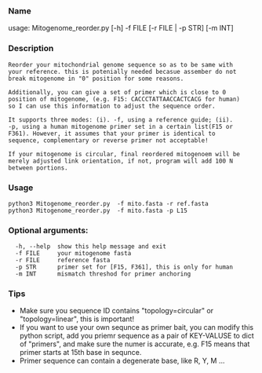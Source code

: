 ### Name
usage: Mitogenome_reorder.py [-h] -f FILE [-r FILE | -p STR] [-m INT]

### Description

    Reorder your mitochondrial genome sequence so as to be same with
    your reference. this is potenially needed becasue assember do not
    break mitogenome in "0" position for some reasons.

    Additionally, you can give a set of primer which is close to 0
    position of mitogenome, (e.g. F15: CACCCTATTAACCACTCACG for human)
    so I can use this information to adjust the sequence order.

    It supports three modes: (i). -f, using a reference guide; (ii).
    -p, using a human mitogenome primer set in a certain list(F15 or
    F361). However, it assumes that your primer is identical to
    sequence, complementary or reverse primer not acceptable!

    If your mitogenome is circular, final reordered mitogenoem will be
    merely adjusted link orientation, if not, program will add 100 N
    between portions.

### Usage

    python3 Mitogenome_reorder.py  -f mito.fasta -r ref.fasta
    python3 Mitogenome_reorder.py  -f mito.fasta -p L15

### Optional arguments:

	  -h, --help  show this help message and exit
	  -f FILE     your mitogenome fasta
	  -r FILE     reference fasta
	  -p STR      primer set for [F15, F361], this is only for human
	  -m INT      mismatch threshod for primer anchoring

	  
### Tips

- Make sure you sequence ID contains "topology=circular" or "topology=linear", this is important!
- If you want to use your own sequnce as primer bait, you can modify this python script, add you priemr sequence as a pair of KEY-VALUSE to dict of "primers", and make sure the numer is accurate, e.g. F15 means that primer starts at 15th base in sequnce.
- Primer sequence can contain a degenerate base, like R, Y, M ...